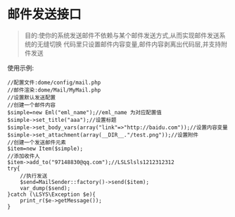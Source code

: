 # 邮件发送接口
> 目的:使你的系统发送邮件不依赖与某个邮件发送方式,从而实现邮件发送系统的无缝切换
> 代码里只设置邮件内容变量,邮件内容剥离出代码层,并支持附件发送


使用示例:
```
//配置文件:dome/config/mail.php
//邮件渲染:dome/Mail/MyMail.php
//设置默认发送配置
//创建一个邮件内容
$simple=new Eml("eml_name");//eml_name 为对应配置值
$simple->set_title("aaa");//设置标题
$simple->set_body_vars(array("link"=>"http://baidu.com"));//设置内容变量
$simple->set_attachment(array(__DIR__."/test.png"));//设置附件
//创建一个发送邮件元素
$item=new Item($simple);
//添加收件人
$item->add_to("97148830@qq.com");//LSLSlsls1212312312
try{
	//执行发送
	$send=MailSender::factory()->send($item);
	var_dump($send);
}catch (\LSYS\Exception $e){
	print_r($e->getMessage());
}
```